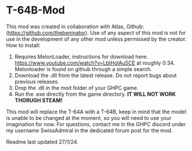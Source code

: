 # T-64B-Mod

This mod was created in collaboration with Atlas, Github: (https://github.com/thebeninator).
Use of any aspect of this mod is not for use in the development of any other mod unless permissed by the creator.
How to install:

1. Requires MelonLoader, instructions for download here: https://www.youtube.com/watch?v=LbIHolAu5CE at roughly 0:34. Melonloader is found on github through a simple search.
2. Download the .dll from the latest release. Do not report bugs about previous releases.
3. Drop the .dll in the mod folder of your GHPC game.
4. Run the .exe directly from the game directory. **IT WILL NOT WORK THORUGH STEAM!**

This mod will replace the T-64A with a T-64B, keep in mind that the model is unable to be changed at the moment, so you will need to use your imagination for now.
For questions, contact me in the GHPC discord under my username SwissAdmiral in the dedicated forum post for the mod.

Readme last updated 27/1/24.

